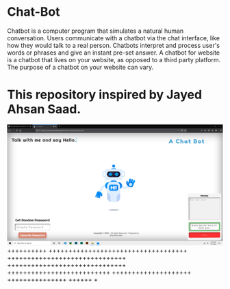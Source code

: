 # Chat-Bot
Chatbot is a computer program that simulates a natural human conversation. Users communicate with a chatbot via the chat interface, like how they would talk to a real person. Chatbots interpret and process user's words or phrases and give an instant pre-set answer. A chatbot for website is a chatbot that lives on your website, as opposed to a third party platform. The purpose of a chatbot on your website can vary. 
# This repository inspired by Jayed Ahsan Saad.

![alt text](https://github.com/AhsanParadise/Chat-Bot/blob/master/ScreenShot.png?raw=true)
++++++++++
+++++++++++++++++++++++++++++++++++
++++++++++++++++++++++++++++++
++++++++++++++++++++++++++++++
++++++++++++++++++++++++++
++++++++++++++++++++
+++++++++++++++
++++++
+
